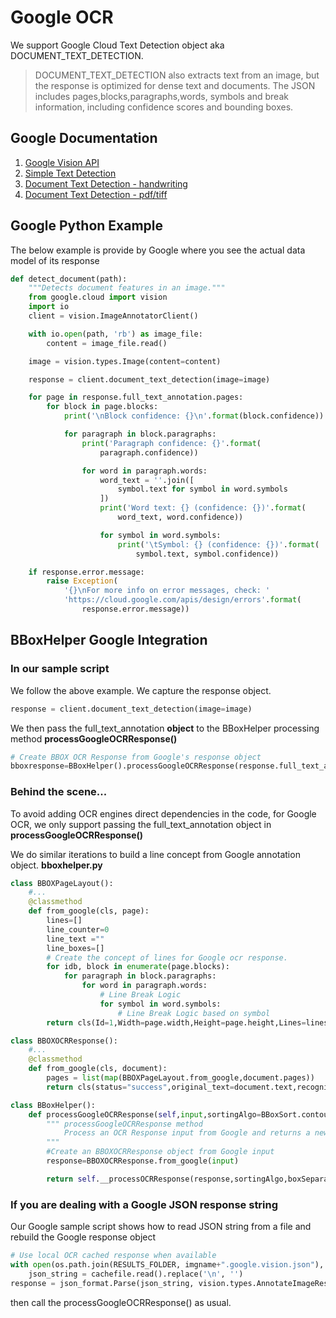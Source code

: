 # Google OCR 

We support Google Cloud Text Detection object aka DOCUMENT_TEXT_DETECTION. 

>DOCUMENT_TEXT_DETECTION also extracts text from an image, but the response is optimized for dense text and documents. The JSON includes pages,blocks,paragraphs,words, symbols and break information, including confidence scores and bounding boxes. 
 
## Google Documentation
1. [Google Vision API](https://cloud.google.com/vision/docs)
2. [Simple Text Detection](https://cloud.google.com/vision/docs/ocr#vision_text_detection-python)
3. [Document Text Detection - handwriting](https://cloud.google.com/vision/docs/handwriting)
4. [Document Text Detection - pdf/tiff](https://cloud.google.com/vision/docs/pdf)

## Google Python Example
The below example is provide by Google where you see the actual data model of its response
```python
def detect_document(path):
    """Detects document features in an image."""
    from google.cloud import vision
    import io
    client = vision.ImageAnnotatorClient()

    with io.open(path, 'rb') as image_file:
        content = image_file.read()

    image = vision.types.Image(content=content)

    response = client.document_text_detection(image=image)

    for page in response.full_text_annotation.pages:
        for block in page.blocks:
            print('\nBlock confidence: {}\n'.format(block.confidence))

            for paragraph in block.paragraphs:
                print('Paragraph confidence: {}'.format(
                    paragraph.confidence))

                for word in paragraph.words:
                    word_text = ''.join([
                        symbol.text for symbol in word.symbols
                    ])
                    print('Word text: {} (confidence: {})'.format(
                        word_text, word.confidence))

                    for symbol in word.symbols:
                        print('\tSymbol: {} (confidence: {})'.format(
                            symbol.text, symbol.confidence))

    if response.error.message:
        raise Exception(
            '{}\nFor more info on error messages, check: '
            'https://cloud.google.com/apis/design/errors'.format(
                response.error.message))
```

## BBoxHelper Google Integration 
### In our sample script 
We follow the above example. We capture the response object. 
```python
response = client.document_text_detection(image=image)
```
We then pass the full_text_annotation **object** to the BBoxHelper processing method **processGoogleOCRResponse()**
```python
# Create BBOX OCR Response from Google's response object
bboxresponse=BBoxHelper().processGoogleOCRResponse(response.full_text_annotation,boxSeparator=["","\r\n"])
```
### Behind the scene...
To avoid adding OCR engines direct dependencies in the code, for Google OCR, we only support passing the full_text_annotation object in **processGoogleOCRResponse()**

We do similar iterations to build a line concept from Google annotation object.
**bboxhelper.py**
```python
class BBOXPageLayout():
    #...
    @classmethod
    def from_google(cls, page):
        lines=[]
        line_counter=0
        line_text =""
        line_boxes=[]
        # Create the concept of lines for Google ocr response. 
        for idb, block in enumerate(page.blocks):
            for paragraph in block.paragraphs:
                for word in paragraph.words:
                    # Line Break Logic 
                    for symbol in word.symbols:
                        # Line Break Logic based on symbol 
        return cls(Id=1,Width=page.width,Height=page.height,Lines=lines)

class BBOXOCRResponse():
    #...
    @classmethod
    def from_google(cls, document):
        pages = list(map(BBOXPageLayout.from_google,document.pages))
        return cls(status="success",original_text=document.text,recognitionResults=pages)

class BBoxHelper():
    def processGoogleOCRResponse(self,input,sortingAlgo=BBoxSort.contoursSort,boxSeparator:str = None):
        """ processGoogleOCRResponse method
            Process an OCR Response input from Google and returns a new BBox format OCR response.
        """
        #Create an BBOXOCRResponse object from Google input
        response=BBOXOCRResponse.from_google(input)

        return self.__processOCRResponse(response,sortingAlgo,boxSeparator)

```

### If you are dealing with a Google JSON response string 

Our Google sample script shows how to read JSON string from a file and rebuild the Google response object 
```python
# Use local OCR cached response when available
with open(os.path.join(RESULTS_FOLDER, imgname+".google.vision.json"), 'r') as cachefile:
    json_string = cachefile.read().replace('\n', '')
response = json_format.Parse(json_string, vision.types.AnnotateImageResponse())
```
then call the processGoogleOCRResponse() as usual. 
